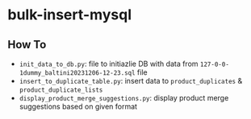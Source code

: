 # bulk-insert-mysql

## How To

* `init_data_to_db.py`: file to initiazlie DB with data from `127-0-0-1dummy_baltini20231206-12-23.sql` file
* `insert_to_duplicate_table.py`: insert data to `product_duplicates` & `product_duplicate_lists`
* `display_product_merge_suggestions.py`: display product merge suggestions based on given format 